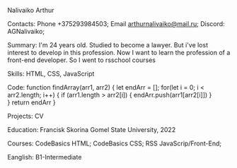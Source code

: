 Nalivaiko Arthur
<br/>

Contacts: Phone +375293984503; Email <arthurnalivaiko@mail.ru>; Discord: AGNalivaiko;

Summary: I'm 24 years old. Studied to become a lawyer. But i've lost interest to develop in this profession. Now I want to learn the profession of a front-end developer. So I went to rsschool courses

Skills: HTML, CSS, JavaScript

Code: function findArray(arr1, arr2) {
    let endArr = [];
    for(let i = 0; i < arr2.length; i++) {
        if (arr1.length > arr2[i]) {
            endArr.push(arr1[arr2[i]])
        }        
    }
    return endArr
}

Projects: CV

Education: Francisk Skorina Gomel State University, 2022

Courses: CodeBasics HTML; CodeBasics CSS; RSS JavaScrip/Front-End;

Eanglish: B1-Intermediate
